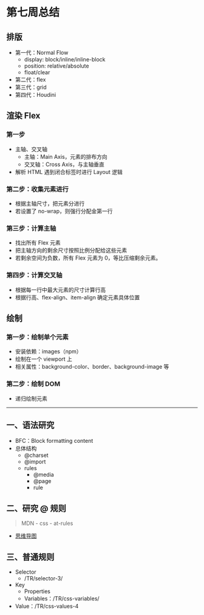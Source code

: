 # 第七周总结
## 排版

- 第一代：Normal Flow
    - display: block/inline/inline-block
    - position: relative/absolute
    - float/clear
- 第二代：flex
- 第三代：grid
- 第四代：Houdini

## 渲染 Flex

### 第一步

- 主轴、交叉轴
    - 主轴：Main Axis，元素的排布方向
    - 交叉轴：Cross Axis，与主轴垂直
- 解析 HTML 遇到闭合标签时进行 Layout 逻辑

### 第二步：收集元素进行

- 根据主轴尺寸，把元素分进行
- 若设置了 no-wrap，则强行分配金第一行

### 第三步：计算主轴

- 找出所有 Flex 元素
- 把主轴方向的剩余尺寸按照比例分配给这些元素
- 若剩余空间为负数，所有 Flex 元素为 0，等比压缩剩余元素。

### 第四步：计算交叉轴

- 根据每一行中最大元素的尺寸计算行高
- 根据行高、flex-align、item-align 确定元素具体位置

## 绘制

### 第一步：绘制单个元素

- 安装依赖：images（npm）
- 绘制在一个 viewport 上
- 相关属性：background-color、border、background-image 等

### 第二步：绘制 DOM

- 递归绘制元素
------
## 一、语法研究

- BFC：Block formatting content
- 总体结构
    - @charset
    - @import
    - rules
        - @media
        - @page
        - rule

## 二、研究 @ 规则

> MDN - css - at-rules

- [思维导图](https://www.processon.com/view/link/5ecbe108e401fd268dcfffb1)

## 三、普通规则

- Selector
    - /TR/selector-3/
- Key
    - Properties
    - Variables：/TR/css-variables/
- Value：/TR/css-values-4
